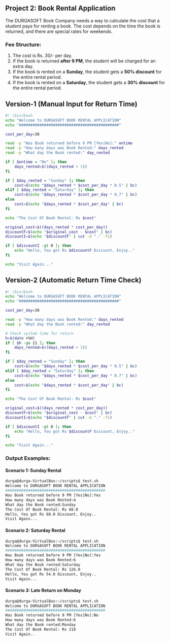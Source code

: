 

## Project 2: Book Rental Application

The DURGASOFT Book Company needs a way to calculate the cost that a student pays for renting a book. The cost depends on the time the book is returned, and there are special rates for weekends.



### Fee Structure:
1. The cost is Rs. 30/- per day.
2. If the book is returned **after 9 PM**, the student will be charged for an extra day.
3. If the book is rented on a **Sunday**, the student gets a **50% discount** for the entire rental period.
4. If the book is rented on a **Saturday**, the student gets a **30% discount** for the entire rental period.



## Version-1 (Manual Input for Return Time)

```bash
#! /bin/bash
echo "Welcome to DURGASOFT BOOK RENTAL APPLICATION"
echo "############################################"

cost_per_day=30

read -p "Was Book returned before 9 PM [Yes|No]:" ontime
read -p "How many days was Book Rented:" days_rented
read -p "What day the Book rented:" day_rented

if [ $ontime = "No" ]; then
    days_rented=$((days_rented + 1))
fi

if [ $day_rented = "Sunday" ]; then
    cost=$(echo "$days_rented * $cost_per_day * 0.5" | bc)
elif [ $day_rented = "Saturday" ]; then
    cost=$(echo "$days_rented * $cost_per_day * 0.7" | bc)
else
    cost=$(echo "$days_rented * $cost_per_day" | bc)
fi

echo "The Cost Of Book Rental: Rs $cost"

original_cost=$((days_rented * cost_per_day))
discountF=$(echo "$original_cost - $cost" | bc)
discountI=$(echo "$discountF" | cut -d "." -f1)

if [ $discountI -gt 0 ]; then
    echo "Hello, You got Rs $discountF Discount, Enjoy.."
fi

echo "Visit Again..."
```



## Version-2 (Automatic Return Time Check)

```bash
#! /bin/bash
echo "Welcome to DURGASOFT BOOK RENTAL APPLICATION"
echo "############################################"

cost_per_day=30

read -p "How many days was Book Rented:" days_rented
read -p "What day the Book rented:" day_rented

# Check system time for return
h=$(date +%H)
if [ $h -ge 21 ]; then
    days_rented=$((days_rented + 1))
fi

if [ $day_rented = "Sunday" ]; then
    cost=$(echo "$days_rented * $cost_per_day * 0.5" | bc)
elif [ $day_rented = "Saturday" ]; then
    cost=$(echo "$days_rented * $cost_per_day * 0.7" | bc)
else
    cost=$(echo "$days_rented * $cost_per_day" | bc)
fi

echo "The Cost Of Book Rental: Rs $cost"

original_cost=$((days_rented * cost_per_day))
discountF=$(echo "$original_cost - $cost" | bc)
discountI=$(echo "$discountF" | cut -d "." -f1)

if [ $discountI -gt 0 ]; then
    echo "Hello, You got Rs $discountF Discount, Enjoy.."
fi

echo "Visit Again..."
```



### Output Examples:

#### **Scenario 1**: Sunday Rental  
```bash
durga@durga-VirtualBox:~/scripts$ test.sh
Welcome to DURGASOFT BOOK RENTAL APPLICATION
############################################
Was Book returned before 9 PM [Yes|No]:Yes
How many days was Book Rented:4
What day the Book rented:Sunday
The Cost Of Book Rental: Rs 60.0
Hello, You got Rs 60.0 Discount, Enjoy..
Visit Again...
```

#### **Scenario 2**: Saturday Rental  
```bash
durga@durga-VirtualBox:~/scripts$ test.sh
Welcome to DURGASOFT BOOK RENTAL APPLICATION
############################################
Was Book returned before 9 PM [Yes|No]:Yes
How many days was Book Rented:6
What day the Book rented:Saturday
The Cost Of Book Rental: Rs 126.0
Hello, You got Rs 54.0 Discount, Enjoy..
Visit Again...
```

#### **Scenario 3**: Late Return on Monday  
```bash
durga@durga-VirtualBox:~/scripts$ test.sh
Welcome to DURGASOFT BOOK RENTAL APPLICATION
############################################
Was Book returned before 9 PM [Yes|No]:No
How many days was Book Rented:6
What day the Book rented:Monday
The Cost Of Book Rental: Rs 210
Visit Again..
```

